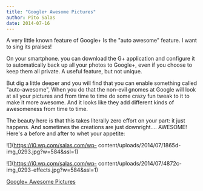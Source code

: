 ```yaml
---
title: "Google+ Awesome Pictures"
author: Pito Salas
date: 2014-07-16
---
```




A very little known feature of Google+ Is the "auto awesome" feature. I want
to sing its praises!

On your smartphone. you can download the G+ application and configure it to
automatically back up all your photos to Google+, even if you choose to keep
them all private. A useful feature, but not unique.

But dig a little deeper and you will find that you can enable something called
"auto-awesome", When you do that the non-evil gnomes at Google will look at
all your pictures and from time to time do some crazy fun tweak to it to make
it more awesome. And it looks like they add different kinds of awesomeness
from time to time.

The beauty here is that this takes literally zero effort on your part: it just
happens. And sometimes the creations are just downright…. AWESOME! Here's a
before and after to whet your appetite:

![](https://i0.wp.com/salas.com/wp-
content/uploads/2014/07/1865d-img_0293.jpg?w=584&ssl=1)

![](https://i0.wp.com/salas.com/wp-
content/uploads/2014/07/4872c-img_0293-effects.jpg?w=584&ssl=1)


[Google+ Awesome Pictures](None)
